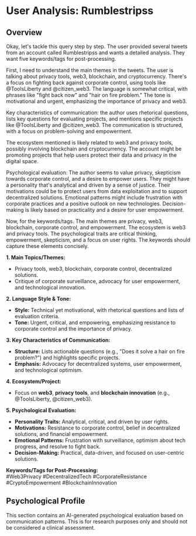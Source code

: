 # User Analysis: Rumblestripss

## Overview

<think>
Okay, let's tackle this query step by step. The user provided several tweets from an account called Rumblestripss and wants a detailed analysis. They want five keywords/tags for post-processing. 

First, I need to understand the main themes in the tweets. The user is talking about privacy tools, web3, blockchain, and cryptocurrency. There's a focus on fighting back against corporate control, using tools like @ToolsLiberty and @citizen_web3. The language is somewhat critical, with phrases like "fight back now" and "hair on fire problem." The tone is motivational and urgent, emphasizing the importance of privacy and web3.

Key characteristics of communication: the author uses rhetorical questions, lists key questions for evaluating projects, and mentions specific projects like @ToolsLiberty and @citizen_web3. The communication is structured, with a focus on problem-solving and empowerment.

The ecosystem mentioned is likely related to web3 and privacy tools, possibly involving blockchain and cryptocurrency. The account might be promoting projects that help users protect their data and privacy in the digital space.

Psychological evaluation: The author seems to value privacy, skepticism towards corporate control, and a desire to empower users. They might have a personality that's analytical and driven by a sense of justice. Their motivations could be to protect users from data exploitation and to support decentralized solutions. Emotional patterns might include frustration with corporate practices and a positive outlook on new technologies. Decision-making is likely based on practicality and a desire for user empowerment.

Now, for the keywords/tags. The main themes are privacy, web3, blockchain, corporate control, and empowerment. The ecosystem is web3 and privacy tools. The psychological traits are critical thinking, empowerment, skepticism, and a focus on user rights. The keywords should capture these elements concisely.
</think>

**1. Main Topics/Themes:**  
- Privacy tools, web3, blockchain, corporate control, decentralized solutions.  
- Critique of corporate surveillance, advocacy for user empowerment, and technological innovation.  

**2. Language Style & Tone:**  
- **Style:** Technical yet motivational, with rhetorical questions and lists of evaluation criteria.  
- **Tone:** Urgent, critical, and empowering, emphasizing resistance to corporate control and the importance of privacy.  

**3. Key Characteristics of Communication:**  
- **Structure:** Lists actionable questions (e.g., "Does it solve a hair on fire problem?") and highlights specific projects.  
- **Emphasis:** Advocacy for decentralized systems, user empowerment, and technological optimism.  

**4. Ecosystem/Project:**  
- Focus on **web3**, **privacy tools**, and **blockchain innovation** (e.g., @ToolsLiberty, @citizen_web3).  

**5. Psychological Evaluation:**  
- **Personality Traits:** Analytical, critical, and driven by user rights.  
- **Motivations:** Resistance to corporate control, belief in decentralized solutions, and financial empowerment.  
- **Emotional Patterns:** Frustration with surveillance, optimism about tech progress, and resolve to fight back.  
- **Decision-Making:** Practical, data-driven, and focused on user-centric solutions.  

**Keywords/Tags for Post-Processing:**  
#Web3Privacy #DecentralizedTech #CorporateResistance #CryptoEmpowerment #BlockchainInnovation

## Psychological Profile

This section contains an AI-generated psychological evaluation based on communication patterns. This is for research purposes only and should not be considered a clinical assessment.